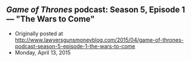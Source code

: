 ## <em>Game of Thrones</em> podcast: Season 5, Episode 1 — "The Wars to Come"

 * Originally posted at http://www.lawyersgunsmoneyblog.com/2015/04/game-of-thrones-podcast-season-5-episode-1-the-wars-to-come
 * Monday, April 13, 2015

 
